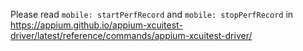 Please read `mobile: startPerfRecord` and `mobile: stopPerfRecord` in https://appium.github.io/appium-xcuitest-driver/latest/reference/commands/appium-xcuitest-driver/
